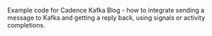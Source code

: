 Example code for Cadence Kafka Blog - how to integrate sending a message to Kafka and getting a reply back, using signals or activity completions.
